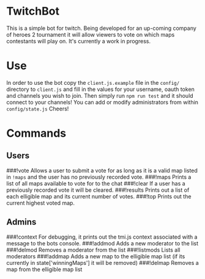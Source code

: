 # TwitchBot

This is a simple bot for twitch. Being developed for an up-coming company of heroes 2 tournament it will allow viewers to vote on which maps contestants will play on. It's currently a work in progress.

# Use

In order to use the bot copy the `client.js.example` file in the `config/` directory to `client.js` and fill in the values for your username, oauth token and channels you wish to join. Then simply run `npm run test` and it should connect to your channels! You can add or modify administrators from within `config/state.js` Cheers!

# Commands

## Users
###!vote <map name>
    Allows a user to submit a vote for <map name> as long as it is a valid map listed in `!maps` and the user has no previously recorded vote.
###!maps
    Prints a list of all maps available to vote for to the chat
###!clear
    If a user has a previously recorded vote it will be cleared.
###!results
    Prints out a list of each elligible map and its current number of votes.
###!top
    Prints out the current highest voted map.

## Admins
###!context
    For debugging, it prints out the tmi.js context associated with a message to the bots console.
###!addmod <username>
    Adds a new moderator to the list
###!delmod <username>
    Removes a moderator from the list
###!listmods
    Lists all moderators
###!addmap <map name>
    Adds a new map to the elligible map list (if its currently in state['winningMaps'] it will be removed)
###!delmap <map name>
    Removes a map from the elligible map list
